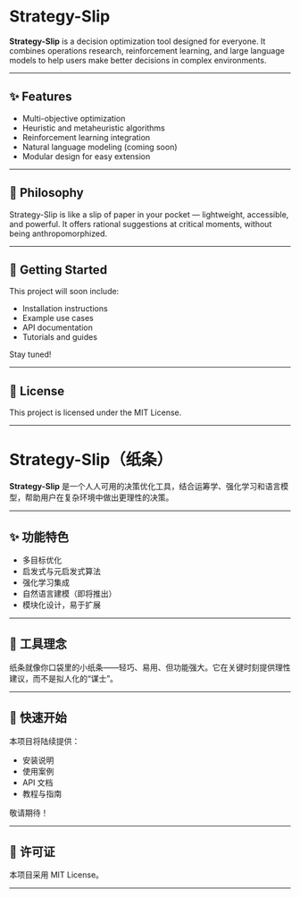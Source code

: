 
# Strategy-Slip

**Strategy-Slip** is a decision optimization tool designed for everyone. It combines operations research, reinforcement learning, and large language models to help users make better decisions in complex environments.

---

## ✨ Features

- Multi-objective optimization
- Heuristic and metaheuristic algorithms
- Reinforcement learning integration
- Natural language modeling (coming soon)
- Modular design for easy extension

---

## 🧭 Philosophy

Strategy-Slip is like a slip of paper in your pocket — lightweight, accessible, and powerful. It offers rational suggestions at critical moments, without being anthropomorphized.

---

## 🚀 Getting Started

This project will soon include:

- Installation instructions
- Example use cases
- API documentation
- Tutorials and guides

Stay tuned!

---

## 📄 License

This project is licensed under the MIT License.

---
# Strategy-Slip（纸条）

**Strategy-Slip** 是一个人人可用的决策优化工具，结合运筹学、强化学习和语言模型，帮助用户在复杂环境中做出更理性的决策。

---

## ✨ 功能特色

- 多目标优化
- 启发式与元启发式算法
- 强化学习集成
- 自然语言建模（即将推出）
- 模块化设计，易于扩展

---

## 🧭 工具理念

纸条就像你口袋里的小纸条——轻巧、易用、但功能强大。它在关键时刻提供理性建议，而不是拟人化的“谋士”。

---

## 🚀 快速开始

本项目将陆续提供：

- 安装说明
- 使用案例
- API 文档
- 教程与指南

敬请期待！

---

## 📄 许可证

本项目采用 MIT License。

---
